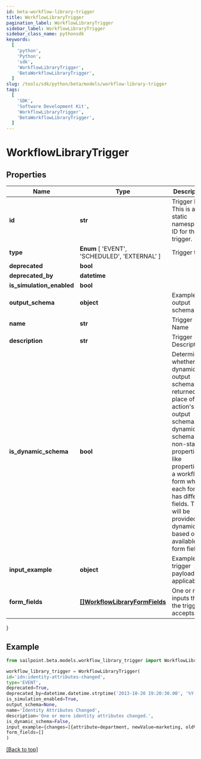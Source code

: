 ```yaml
---
id: beta-workflow-library-trigger
title: WorkflowLibraryTrigger
pagination_label: WorkflowLibraryTrigger
sidebar_label: WorkflowLibraryTrigger
sidebar_class_name: pythonsdk
keywords:
  [
    'python',
    'Python',
    'sdk',
    'WorkflowLibraryTrigger',
    'BetaWorkflowLibraryTrigger',
  ]
slug: /tools/sdk/python/beta/models/workflow-library-trigger
tags:
  [
    'SDK',
    'Software Development Kit',
    'WorkflowLibraryTrigger',
    'BetaWorkflowLibraryTrigger',
  ]
---
```


# WorkflowLibraryTrigger

## Properties

| Name | Type | Description | Notes |
| --- | --- | --- | --- |
| **id** | **str** | Trigger ID. This is a static namespaced ID for the trigger. | [optional] |
| **type** | **Enum** [ 'EVENT', 'SCHEDULED', 'EXTERNAL' ] | Trigger type | [optional] |
| **deprecated** | **bool** |  | [optional] |
| **deprecated_by** | **datetime** |  | [optional] |
| **is_simulation_enabled** | **bool** |  | [optional] |
| **output_schema** | **object** | Example output schema | [optional] |
| **name** | **str** | Trigger Name | [optional] |
| **description** | **str** | Trigger Description | [optional] |
| **is_dynamic_schema** | **bool** | Determines whether the dynamic output schema is returned in place of the action's output schema. The dynamic schema lists non-static properties, like properties of a workflow form where each form has different fields. These will be provided dynamically based on available form fields. | [optional] |
| **input_example** | **object** | Example trigger payload if applicable | [optional] |
| **form_fields** | [**[]WorkflowLibraryFormFields**](workflow-library-form-fields) | One or more inputs that the trigger accepts | [optional] |

}

## Example

```python
from sailpoint.beta.models.workflow_library_trigger import WorkflowLibraryTrigger

workflow_library_trigger = WorkflowLibraryTrigger(
id='idn:identity-attributes-changed',
type='EVENT',
deprecated=True,
deprecated_by=datetime.datetime.strptime('2013-10-20 19:20:30.00', '%Y-%m-%d %H:%M:%S.%f'),
is_simulation_enabled=True,
output_schema=None,
name='Identity Attributes Changed',
description='One or more identity attributes changed.',
is_dynamic_schema=False,
input_example={changes=[{attribute=department, newValue=marketing, oldValue=sales}, {attribute=manager, newValue={id=ee769173319b41d19ccec6c235423236c, name=mean.guy, type=IDENTITY}, oldValue={id=ee769173319b41d19ccec6c235423237b, name=nice.guy, type=IDENTITY}}, {attribute=email, newValue=john.doe@gmail.com, oldValue=john.doe@hotmail.com}], identity={id=ee769173319b41d19ccec6cea52f237b, name=john.doe, type=IDENTITY}},
form_fields=[]
)

```

[[Back to top]](#)

